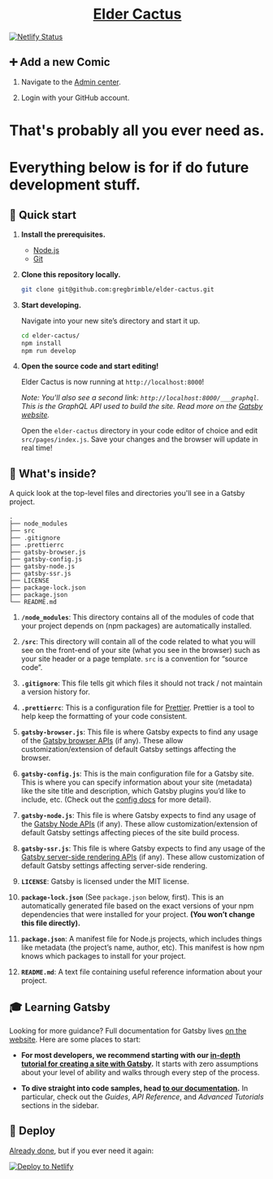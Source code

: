<h1 align="center">
  <a href="https://www.eldercactus.com/">
    Elder Cactus
  </a>
</h1>

[![Netlify Status](https://api.netlify.com/api/v1/badges/89ddbc6a-ae07-4842-ae60-854e20d43530/deploy-status)](https://app.netlify.com/sites/elder-cactus/deploys)

## ➕ Add a new Comic

1. Navigate to the [Admin center](https://eldercactus.com/admin/).

1. Login with your GitHub account.

# That's probably all you ever need as.
# Everything below is for if do future development stuff.

## 🚀 Quick start

1. **Install the prerequisites.**

   - [Node.js](https://nodejs.org/en/)
   - [Git](https://git-scm.com/book/en/v2/Getting-Started-Installing-Git)

1. **Clone this repository locally.**

   ```sh
   git clone git@github.com:gregbrimble/elder-cactus.git
   ```

1. **Start developing.**

   Navigate into your new site’s directory and start it up.

   ```sh
   cd elder-cactus/
   npm install
   npm run develop
   ```

1. **Open the source code and start editing!**

   Elder Cactus is now running at `http://localhost:8000`!

   _Note: You'll also see a second link: _`http://localhost:8000/___graphql`_. This is the GraphQL API used to build the site. Read more on the [Gatsby website](https://www.gatsbyjs.org/tutorial/part-five/#introducing-graphiql)._

   Open the `elder-cactus` directory in your code editor of choice and edit `src/pages/index.js`. Save your changes and the browser will update in real time!

## 🧐 What's inside?

A quick look at the top-level files and directories you'll see in a Gatsby project.

    .
    ├── node_modules
    ├── src
    ├── .gitignore
    ├── .prettierrc
    ├── gatsby-browser.js
    ├── gatsby-config.js
    ├── gatsby-node.js
    ├── gatsby-ssr.js
    ├── LICENSE
    ├── package-lock.json
    ├── package.json
    └── README.md

1.  **`/node_modules`**: This directory contains all of the modules of code that your project depends on (npm packages) are automatically installed.

2.  **`/src`**: This directory will contain all of the code related to what you will see on the front-end of your site (what you see in the browser) such as your site header or a page template. `src` is a convention for “source code”.

3.  **`.gitignore`**: This file tells git which files it should not track / not maintain a version history for.

4.  **`.prettierrc`**: This is a configuration file for [Prettier](https://prettier.io/). Prettier is a tool to help keep the formatting of your code consistent.

5.  **`gatsby-browser.js`**: This file is where Gatsby expects to find any usage of the [Gatsby browser APIs](https://www.gatsbyjs.org/docs/browser-apis/) (if any). These allow customization/extension of default Gatsby settings affecting the browser.

6.  **`gatsby-config.js`**: This is the main configuration file for a Gatsby site. This is where you can specify information about your site (metadata) like the site title and description, which Gatsby plugins you’d like to include, etc. (Check out the [config docs](https://www.gatsbyjs.org/docs/gatsby-config/) for more detail).

7.  **`gatsby-node.js`**: This file is where Gatsby expects to find any usage of the [Gatsby Node APIs](https://www.gatsbyjs.org/docs/node-apis/) (if any). These allow customization/extension of default Gatsby settings affecting pieces of the site build process.

8.  **`gatsby-ssr.js`**: This file is where Gatsby expects to find any usage of the [Gatsby server-side rendering APIs](https://www.gatsbyjs.org/docs/ssr-apis/) (if any). These allow customization of default Gatsby settings affecting server-side rendering.

9.  **`LICENSE`**: Gatsby is licensed under the MIT license.

10. **`package-lock.json`** (See `package.json` below, first). This is an automatically generated file based on the exact versions of your npm dependencies that were installed for your project. **(You won’t change this file directly).**

11. **`package.json`**: A manifest file for Node.js projects, which includes things like metadata (the project’s name, author, etc). This manifest is how npm knows which packages to install for your project.

12. **`README.md`**: A text file containing useful reference information about your project.

## 🎓 Learning Gatsby

Looking for more guidance? Full documentation for Gatsby lives [on the website](https://www.gatsbyjs.org/). Here are some places to start:

- **For most developers, we recommend starting with our [in-depth tutorial for creating a site with Gatsby](https://www.gatsbyjs.org/tutorial/).** It starts with zero assumptions about your level of ability and walks through every step of the process.

- **To dive straight into code samples, head [to our documentation](https://www.gatsbyjs.org/docs/).** In particular, check out the _Guides_, _API Reference_, and _Advanced Tutorials_ sections in the sidebar.

## 💫 Deploy

[Already done](https://app.netlify.com/sites/elder-cactus/), but if you ever need it again:

[![Deploy to Netlify](https://www.netlify.com/img/deploy/button.svg)](https://app.netlify.com/start/deploy?repository=https://github.com/gregbrimble/elder-cactus)
